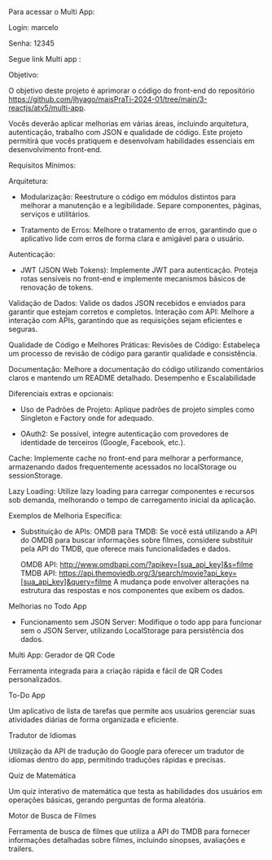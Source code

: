 Para acessar o Multi App:     

Login: marcelo  

Senha: 12345

Segue link Multi app :


Objetivo:

O objetivo deste projeto é aprimorar o código do front-end do repositório https://github.com/jhyago/maisPraTi-2024-01/tree/main/3-reactjs/atv5/multi-app.

Vocês deverão aplicar melhorias em várias áreas, incluindo arquitetura, autenticação, trabalho com JSON e qualidade de código. Este projeto permitirá que vocês pratiquem e desenvolvam habilidades essenciais em desenvolvimento front-end.

Requisitos Mínimos:

Arquitetura:

- Modularização: Reestruture o código em módulos distintos para melhorar a manutenção e a legibilidade. Separe componentes, páginas, serviços e utilitários.


- Tratamento de Erros: Melhore o tratamento de erros, garantindo que o aplicativo lide com erros de forma clara e amigável para o usuário.

Autenticação:

- JWT (JSON Web Tokens): Implemente JWT para autenticação. Proteja rotas sensíveis no front-end e implemente mecanismos básicos de renovação de tokens.

Validação de Dados: Valide os dados JSON recebidos e enviados para garantir que estejam corretos e completos.
Interação com API: Melhore a interação com APIs, garantindo que as requisições sejam eficientes e seguras.

Qualidade de Código e Melhores Práticas:
Revisões de Código: Estabeleça um processo de revisão de código para garantir qualidade e consistência.

Documentação: Melhore a documentação do código utilizando comentários claros e mantendo um README detalhado.
Desempenho e Escalabilidade



Diferenciais extras e opcionais:
- Uso de Padrões de Projeto: Aplique padrões de projeto simples como Singleton e Factory onde for adequado.

- OAuth2: Se possível, integre autenticação com provedores de identidade de terceiros (Google, Facebook, etc.).

Cache: Implemente cache no front-end para melhorar a performance, armazenando dados frequentemente acessados no localStorage ou sessionStorage.

Lazy Loading: Utilize lazy loading para carregar componentes e recursos sob demanda, melhorando o tempo de carregamento inicial da aplicação.

Exemplos de Melhoria Específica:
- Substituição de APIs: OMDB para TMDB: Se você está utilizando a API do OMDB para buscar informações sobre filmes, considere substituir pela API do TMDB, que oferece mais funcionalidades e dados.

    OMDB API: http://www.omdbapi.com/?apikey=[sua_api_key]&s=filme
    TMDB API: https://api.themoviedb.org/3/search/movie?api_key=[sua_api_key]&query=filme
    A mudança pode envolver alterações na estrutura das respostas e nos componentes que exibem os dados.

Melhorias no Todo App

- Funcionamento sem JSON Server: Modifique o todo app para funcionar sem o JSON Server, utilizando LocalStorage para persistência dos dados.

Multi App:
Gerador de QR Code

Ferramenta integrada para a criação rápida e fácil de QR Codes personalizados.

To-Do App

Um aplicativo de lista de tarefas que permite aos usuários gerenciar suas atividades diárias de forma organizada e eficiente.

Tradutor de Idiomas

Utilização da API de tradução do Google para oferecer um tradutor de idiomas dentro do app, permitindo traduções rápidas e precisas.

Quiz de Matemática

Um quiz interativo de matemática que testa as habilidades dos usuários em operações básicas, gerando perguntas de forma aleatória.

Motor de Busca de Filmes

Ferramenta de busca de filmes que utiliza a API do TMDB para fornecer informações detalhadas sobre filmes, incluindo sinopses, avaliações e trailers.

